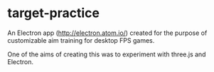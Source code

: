 # target-practice

An Electron app (http://electron.atom.io/) created for the purpose of customizable aim training for desktop FPS games.

One of the aims of creating this was to experiment with three.js and Electron.
